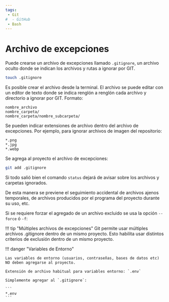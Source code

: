 ```yaml
---
tags:
 - Git
#  - GitHub
 - Bash
---
```


# Archivo de excepciones 


Puede crearse un archivo de excepciones llamado `.gitignore`, un archivo oculto donde se indican los archivos y rutas a ignorar por GIT.
```bash
touch .gitignore
```
Es posible crear el archivo desde la terminal. El archivo se puede editar con un editor de texto donde se indica renglón a renglón cada archivo y directorio a ignorar por GIT. Formato:
```
nombre_archivo
nombre_carpeta/
nombre_carpeta/nombre_subcarpeta/
```
Se pueden indicar extensiones de archivo dentro del archivo de excepciones. Por ejemplo, para ignorar archivos de imagen del repositorio:

```git 
*.png
*.jpg
*.webp
```


Se agrega al proyecto el archivo de excepciones:
```bash
git add .gitignore
```
Si todo salió bien el comando `status` dejará de avisar sobre los archivos y carpetas ignorados.

De esta manera se previene el seguimiento accidental de archivos ajenos temporales, de archivos producidos por el programa del proyecto durante su uso, etc.

Si se requiere forzar el agregado de un archivo excluido se usa la opción `--force` ó `-f`:


!!! tip "Múltiples archivos de excepciones"
    Git permite usar múltiples archivos .gitignore dentro de un mismo proyecto. Esto habilita usar distintos criterios de exclusión dentro de un mismo proyecto.


!!! danger "Variables de Entorno"

    Las variables de entorno (usuarios, contraseñas, bases de datos etc) NO deben agregarse al proyecto.

    Extensión de archivo habitual para variables entorno: `.env`

    Simplemente agregar al `.gitignore`:

    ```
    *.env
    ```
